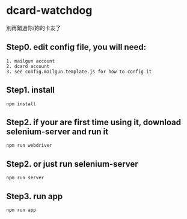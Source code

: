 # dcard-watchdog
別再錯過你/妳的卡友了

## Step0.   edit config file, you will need:

    1. mailgun account
    2. dcard account
    3. see config.mailgun.template.js for how to config it

## Step1.   install

    npm install

## Step2.   if your are first time using it, download selenium-server and run it
 
    npm run webdriver
        
## Step2.   or just run selenium-server
        
    npm run server        

## Step3.   run app

    npm run app